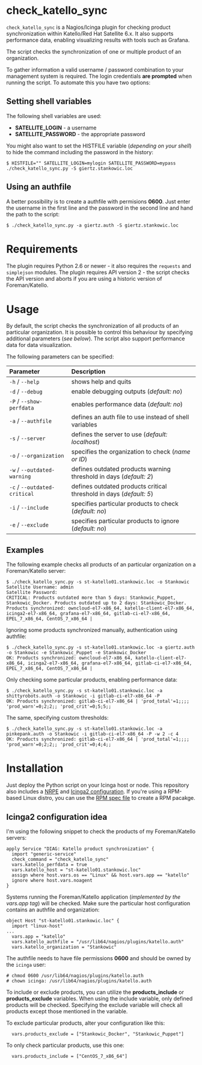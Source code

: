 # check_katello_sync
`check_katello_sync` is a Nagios/Icinga plugin for checking product synchronization within Katello/Red Hat Satellite 6.x. It also supports performance data, enabling visualizing results with tools such as Grafana.

The script checks the synchronization of one or multiple product of an organization.

To gather information a valid username / password combination to your management system is required. The login credentials **are prompted** when running the script. To automate this you have two options:

## Setting shell variables
The following shell variables are used:
* **SATELLITE_LOGIN** - a username
* **SATELLITE_PASSWORD** - the appropriate password

You might also want to set the HISTFILE variable (*depending on your shell*) to hide the command including the password in the history:
```
$ HISTFILE="" SATELLITE_LOGIN=mylogin SATELLITE_PASSWORD=mypass ./check_katello_sync.py -S giertz.stankowic.loc
```

## Using an authfile
A better possibility is to create a authfile with permisions **0600**. Just enter the username in the first line and the password in the second line and hand the path to the script:
```
$ ./check_katello_sync.py -a giertz.auth -S giertz.stankowic.loc
```

# Requirements
The plugin requires Python 2.6 or newer - it also requires the `requests` and `simplejson` modules.
The plugin requires API version 2 - the script checks the API version and aborts if you are using a historic version of Foreman/Katello.

# Usage
By default, the script checks the synchronization of all products of an particular organization. It is possible to control this behaviour by specifying additional parameters (*see below*).
The script also support performance data for data visualization.

The following parameters can be specified:

| Parameter | Description |
|:----------|:------------|
| `-h` / `--help` | shows help and quits |
| `-d` / `--debug` | enable debugging outputs (*default: no*) |
| `-P` / `--show-perfdata` | enables performance data (*default: no*) |
| `-a` / `--authfile` | defines an auth file to use instead of shell variables |
| `-s` / `--server` | defines the server to use (*default: localhost*) |
| `-o` / `--organization` | specifies the organization to check (*name or ID*) |
| `-w` / `--outdated-warning` | defines outdated products warning threshold in days (*default: 2*) |
| `-c` / `--outdated-critical` | defines outdated products critical threshold in days (*default: 5*) |
| `-i` / `--include` | specifies particular products to check (*default: no*) |
| `-e` / `--exclude` | specifies particular products to ignore (*default: no*) |

## Examples
The following example checks all products of an particular organization on a Foreman/Katello server:
```
$ ./check_katello_sync.py -s st-katello01.stankowic.loc -o Stankowic
Satellite Username: admin
Satellite Password:
CRITICAL: Products outdated more than 5 days: Stankowic_Puppet, Stankowic_Docker. Products outdated up to 2 days: Stankowic_Docker. Products synchronized: owncloud-el7-x86_64, katello-client-el7-x86_64, icinga2-el7-x86_64, grafana-el7-x86_64, gitlab-ci-el7-x86_64, EPEL_7_x86_64, CentOS_7_x86_64 |
```

Ignoring some products synchronized manually, authentication using authfile:
```
$ ./check_katello_sync.py -s st-katello01.stankowic.loc -a giertz.auth -o Stankowic -e Stankowic_Puppet -e Stankowic_Docker
OK: Products synchronized: owncloud-el7-x86_64, katello-client-el7-x86_64, icinga2-el7-x86_64, grafana-el7-x86_64, gitlab-ci-el7-x86_64, EPEL_7_x86_64, CentOS_7_x86_64 |
```

Only checking some particular products, enabling performance data:
```
$ ./check_katello_sync.py -s st-katello01.stankowic.loc -a shittyrobots.auth -o Stankowic -i gitlab-ci-el7-x86_64 -P
OK: Products synchronized: gitlab-ci-el7-x86_64 | 'prod_total'=1;;;; 'prod_warn'=0;2;2;; 'prod_crit'=0;5;5;;
```

The same, specifying custom thresholds:
```
$ ./check_katello_sync.py -s st-katello01.stankowic.loc -a pinkepank.auth -o Stankowic -i gitlab-ci-el7-x86_64 -P -w 2 -c 4
OK: Products synchronized: gitlab-ci-el7-x86_64 | 'prod_total'=1;;;; 'prod_warn'=0;2;2;; 'prod_crit'=0;4;4;;
```

# Installation
Just deploy the Python script on your Icinga host or node. This repository also includes a [NRPE](check_katello_sync.cfg) and [Icinga2 configuration](check_katello_sync-icinga2.conf). If you're using a RPM-based Linux distro, you can use the [RPM spec file](nagios-plugins-katello-sync.spec) to create a RPM pacakge.

## Icinga2 configuration idea
I'm using the following snippet to check the products of my Foreman/Katello servers:

```
apply Service "DIAG: Katello product synchronization" {
  import "generic-service"
  check_command = "check_katello_sync"
  vars.katello_perfdata = true
  vars.katello_host = "st-katello01.stankowic.loc"
  assign where host.vars.os == "Linux" && host.vars.app == "katello"
  ignore where host.vars.noagent
}
```

Systems running the Foreman/Katello application (*implemented by the vars.app tag*) will be checked. Make sure the particular host configuration contains an authfile and organization:
```
object Host "st-katello01.stankowic.loc" {
  import "linux-host"
...
  vars.app = "katello"
  vars.katello_authfile = "/usr/lib64/nagios/plugins/katello.auth"
  vars.katello_organization = "Stankowic"
```

The authfile needs to have file permissions **0600** and should be owned by the ``icinga`` user:
```
# chmod 0600 /usr/lib64/nagios/plugins/katello.auth
# chown icinga: /usr/lib64/nagios/plugins/katello.auth
```

To include or exclude products, you can utilize the **products_include** or **products_exclude** variables. When using the include variable, only defined products will be checked. Specifying the exclude variable will check all products except those mentioned in the variable.

To exclude particular products, alter your configuration like this:
```
  vars.products_exclude = ["Stankowic_Docker", "Stankowic_Puppet"]
```

To only check particular products, use this one:
```
  vars.products_include = ["CentOS_7_x86_64"]
